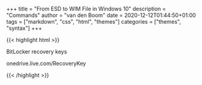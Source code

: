 +++
title = "From ESD to WIM File in Windows 10"
description = "Commands"
author = "van den Boom"
date = 2020-12-12T01:44:50+01:00
tags = ["markdown", "css", "html", "themes"]
categories = ["themes", "syntax"]
+++

{{< highlight html >}}

BitLocker recovery keys

onedrive.live.com/RecoveryKey



{{< /highlight >}}
